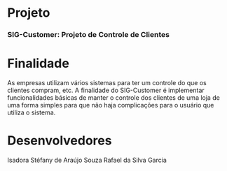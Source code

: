 # Projeto
### SIG-Customer: Projeto de Controle de Clientes 
# Finalidade
As empresas utilizam vários sistemas para ter um controle do que os clientes compram, etc. A finalidade do SIG-Customer é implementar funcionalidades básicas de manter o controle dos clientes de uma loja de uma forma simples para que não haja complicações para o usuário que utiliza o sistema.
# Desenvolvedores
Isadora Stéfany de Araújo Souza
Rafael da Silva Garcia
